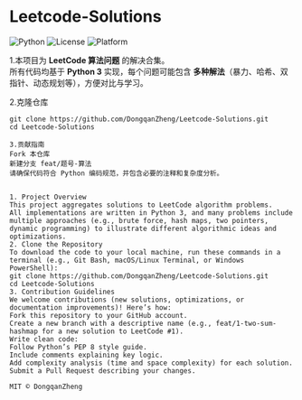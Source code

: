 # Leetcode-Solutions
![Python](https://img.shields.io/badge/Python-3.10+-blue.svg)
![License](https://img.shields.io/badge/License-MIT-green.svg)
![Platform](https://img.shields.io/badge/Platform-LeetCode-orange.svg)

1.本项目为 **LeetCode 算法问题** 的解决合集。  
所有代码均基于 **Python 3** 实现，每个问题可能包含 **多种解法**（暴力、哈希、双指针、动态规划等），方便对比与学习。

2.克隆仓库  
```bash：
git clone https://github.com/DongqanZheng/Leetcode-Solutions.git
cd Leetcode-Solutions

3.贡献指南
Fork 本仓库
新建分支 feat/题号-算法
请确保代码符合 Python 编码规范，并包含必要的注释和复杂度分析。


1. Project Overview
This project aggregates solutions to LeetCode algorithm problems.
All implementations are written in Python 3, and many problems include multiple approaches (e.g., brute force, hash maps, two pointers, dynamic programming) to illustrate different algorithmic ideas and optimizations.
2. Clone the Repository
To download the code to your local machine, run these commands in a terminal (e.g., Git Bash, macOS/Linux Terminal, or Windows PowerShell):
git clone https://github.com/DongqanZheng/Leetcode-Solutions.git
cd Leetcode-Solutions
3. Contribution Guidelines
We welcome contributions (new solutions, optimizations, or documentation improvements)! Here’s how:
Fork this repository to your GitHub account.
Create a new branch with a descriptive name (e.g., feat/1-two-sum-hashmap for a new solution to LeetCode #1).
Write clean code:
Follow Python’s PEP 8 style guide.
Include comments explaining key logic.
Add complexity analysis (time and space complexity) for each solution.
Submit a Pull Request describing your changes.

MIT © DongqanZheng
